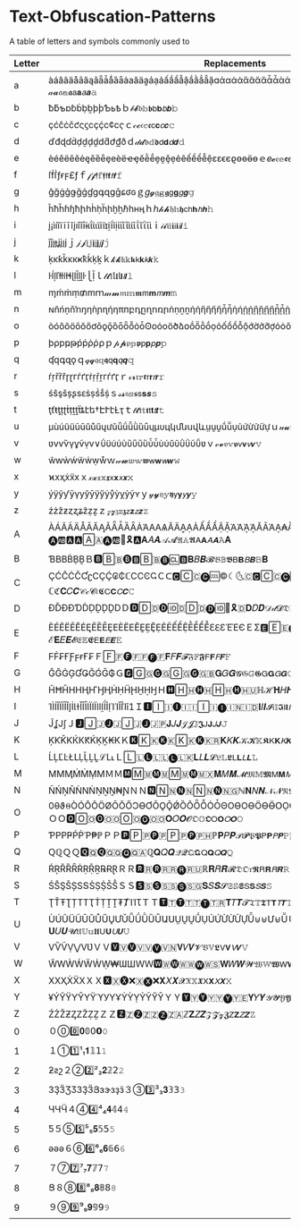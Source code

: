 # Text-Obfuscation-Patterns
A table of letters and symbols commonly used to 


|Letter|Replacements|
|------|------------|
|a|àáâãäåāăąǎǟǡǻȁȃȧаӑӓḁẚạảấầẩẫậắằẳẵặɑάαἀἁἂἃἄἅἆἇὰάᾀᾁᾂᾃᾄᾅᾆᾇᾰᾱᾲᾳᾴᾶᾷ⍶⍺ɑａ𝒶𝓪𝔞𝕒𝖆𝖺𝗮𝘢𝙖𝚊|
|b|ƀƃƅɒɓḃḅḇþϸƄьҍｂ𝒷𝓫𝔟𝕓𝖇𝖻𝗯𝘣𝙗𝚋|
|c|çćĉċčƈςϛсҫḉⅽ¢ϲҁｃ𝒸𝓬𝔠𝕔𝖈𝖼𝗰𝘤𝙘𝚌|
|d|ďđɖɗḋḍḏḑḓⅾƌժ₫ðｄ𝒹𝓭𝔡𝕕𝖉𝖽𝗱𝘥𝙙𝚍|
|e|èéêëēĕėęěȅȇȩеѐёҽҿӗḕḗḙḛḝẹẻẽếềểễệεɛϵєϱѳөӫɵｅ𝑒𝓮𝔢𝕖𝖊𝖾𝗲𝘦𝙚𝚎|
|f|ſḟẛƒғϝ£ƒｆ𝒻𝓯𝔣𝕗𝖋𝖿𝗳𝘧𝙛𝚏|
|g|ĝğġģǥǧǵɠɡգզցḡɕʛɢｇ𝑔𝓰𝔤𝕘𝖌𝗀𝗴𝘨𝙜𝚐|
|h|ĥħȟɦɧћիհḣḥḧḩḫẖℏһʜӊｈℎ𝒽𝓱𝔥𝕙𝖍𝖼𝗁𝗵𝘩𝙝𝚑|
|i|į¡ìíîïĩīĭįıǐȉȋɨɩΐίιϊіїɪḭḯỉịἰἱἲἳὶίῑΐῐῒῖὶｉ𝒾𝓲𝔦𝕚𝖎𝗂𝗶𝘪𝙞𝚒|
|j|ĵǰȷɟʝјյϳｊ𝒿𝓳𝔧𝕛𝖏𝗃𝗷𝘫𝙟𝚓|
|k|ķĸƙǩκкҝҟḱḳḵｋ𝓀𝓴𝔨𝕜𝖐𝗄𝗸𝘬𝙠𝚔|
|l|ŀĺļľłƚǀɫɬɭḷḹḻḽŀ⎩ḹｌ𝓁𝓵𝔩𝕝𝖑𝗅𝗹𝘭𝙡𝚕|
|m|ɱḿṁṃ₥ⅿｍ𝓂𝓶𝔪𝕞𝖒𝗆𝗺𝘮𝙢𝚖|
|n|ɴñńņňŉŋƞǹɲɳήηπпբդըղոռրṅṇṉṋἠἡἢἣἤἥἦἧὴήᾐᾑᾒᾓᾔᾕᾖᾗῂῃῄῆῇიｎ𝓃𝓷𝔫𝕟𝖓𝗇𝗻𝘯𝙣𝚗|
|o|òóôõöōŏőơǒǫǭȍȏȫȭȯȱʘοόоӧծձօṍṏṑṓọỏốồổỗộớờởỡợὀὁὂὃὄὅὸόσ๐ｏ𝑜𝓸𝔬𝕠𝖔𝗈𝗼𝘰𝙤𝚘|
|p|þρрҏթṕṗῤῥ⍴ｐ𝓅𝓹𝔭𝕡𝖕𝗉𝗽𝘱𝙥𝚙|
|q|ʠԛգզϙｑ𝓆𝓺𝔮𝕢𝖖𝗊𝗾𝘲𝙦𝚚|
|r|ŕŗřȑȓɼɽгѓґӷṙṛṝṟгѓґӷｒ𝓇𝓻𝔯𝕣𝖗𝗋𝗿𝘳𝙧𝚛|
|s|śŝşšșʂѕԑṡṣṥṧṩｓ𝓈𝓼𝔰𝕤𝖘𝗌𝘀𝙨𝚜|
|t|ţťŧƫțʈṫṭṯṱẗȶէե†ԷՒէȽҭｔ𝓉𝓽𝔱𝕥𝖙𝗍𝘁𝘵𝙩𝚝|
|u|µùúûüũūŭůűųưǔǖǘǚǜȕȗɥμυцկմնսվևṳṵṷṹṻụủứừửữựｕ𝓊𝓾𝔲𝕦𝖚𝗎𝘂𝘶𝙪𝚞|
|v|ʋνѵѷүұṽṿⅴ∨ΰϋύὐὑὒὓὔὕὖὗὺύῠῡῢΰῦῧʋｖ𝓋𝓿𝔳𝕧𝖛𝗏𝘃𝘷𝙫𝚟|
|w|ŵԝẁẃẅẇẉẘｗ𝓌𝔀𝔴𝕨𝖜𝗐𝘄𝘸𝙬𝚠|
|x|ϰхҳẋẍⅹｘ𝓍𝔁𝔵𝕩𝖝𝗑𝘅𝘹𝙭𝚡|
|y|ýÿŷƴȳγуўӯӱӳẏẙỳỵỷỹʏｙ𝓎𝔂𝔶𝕪𝖞𝗒𝘆𝘺𝙮𝚢|
|z|źżžƶȥʐʑẑẓẕｚ𝓏𝔃𝔷𝕫𝖟𝗓𝘇𝘻𝙯𝚣|
|A|ÀÁÂÃÄÅĀĂĄǍǞǠȀȂȦΆΑАѦӐӒḀẠẢẤẦẨẬẶἈἉᾈᾉᾸᾹᾺᾼ₳ÅȺẮẰẲẴἌἎἏᾌΆǺẪＡᗩ🅰🄰🇦🅐🆎🅰️🅰🄰🇦🅐🆎🍎🎗️🅰️𝐀𝐴𝑨𝒜𝓐𝔄𝔸𝕬𝖠𝗔𝘈𝘼𝙰𝚨|
|B|ƁΒВḂḄḆＢ🅱🄱🇧🅑🅱️🄱🇧🅑🆑🅱️𝐁𝐵𝑩𝓑𝔅𝔹𝕭𝖡𝗕𝘉𝘽𝙱𝚩|
|C|ÇĆĈĊČƇʗСҪḈ₢₵ℂⅭϹϾҀＣᑕ🅲🄲🇨🅒🆒©☾🌜🇨🅲🄲🇨🅒🆒©☾🌜🌛🇨ℂℭ𝐂𝐶𝑪𝒞𝒸𝓒𝔠𝕮𝖢𝗖𝘊𝘾𝙲|
|D|ÐĎĐƉƊḊḌḎḐḒⅮＤ🅳🄳🇩🅓🆔🇩🄳🇩🅓🆔🍩🎗️🇩𝐃𝐷𝑫𝒟𝒹𝓓𝔇𝔻𝕯𝖣𝗗𝘋𝘿𝙳|
|E|ÈÉÊËĒĔĖĘĚȄȆȨΕЀЁЕӖḘḚḜẸẺẼẾỀỆḔḖỂỄԐℇƐἙῈЄＥΣ🅴🄴🇪🅔🇪🇪🄴🇪🅔🇪🇸🇪🇬ℰ𝐄𝐸𝑬𝓔𝔈𝔼𝕰𝖤𝗘𝘌𝙀𝙴|
|F|ϜḞ₣ҒƑϝғҒ₣Ｆ🄵🇫🅕🇫🇫🅕🇫𝐅𝐹𝑭𝓕𝔉𝔽𝕱𝖥𝗙𝘍𝙁𝙵|
|G|ĜĞĠĢƓǤǦǴḠ₲Ｇ🅶🄶🇬🅖🇬🄶🇬🅖🇬🇧𝐆𝐺𝑮𝓖𝔊𝔾𝕲𝖦𝗚𝘎𝙂𝙶|
|H|ĤĦȞΗНҢҤӇӉḢḤḦḨḪῌꜦＨ🅷🄷🇭🅗🇭🄷🇭🅗🇭🇺ℍℋ𝐇𝐻𝑯𝓗𝕳𝖧𝗛𝘏𝙃𝙷|
|I|ΊÌÍÎÏĨĪĬĮİƖƗǏȈȊΙΪІЇӀӏḬḮỈỊἸἹῘῙῚǐ1Ｉ🅸🄸🇮🅘🇮🇮🄸🇮🅘🇮🇳🇮🇩𝐈𝐼𝑰𝓘𝔦𝕀𝕴𝖨𝗜𝘐𝙄𝙸|
|J|ĴʆЈʃＪ🅹🄹🇯🅙🇯🄹🇯🅙🇯🇵𝐉𝐽𝑱𝒥𝓙𝕁𝕵𝖩𝗝𝘑𝙅𝙹|
|K|ĶƘǨΚЌКԞḰḲḴ₭KＫ🅺🄺🇰🅚🇰🄺🇰🅚🇰🇷𝐊𝐾𝑲𝒦𝓚𝕂𝕶𝖪𝗞𝘒𝙆𝙺|
|L|ĹĻĽĿŁԼḶḸḺḼℒⅬ˪Ｌ🄻🇱🅛🇱🇱🅛🇱🇰𝐋𝐿𝑳𝓛𝔏𝕃𝕷𝖫𝗟𝘓𝙇𝙻|
|M|ΜМӍḾṀṂⅯＭＭ🅼🄼🇲🅜🇲🄼🇲🅜🇲🇽𝐌𝑀𝑴𝓜𝔐𝕄𝕸𝖬𝗠𝘔𝙈𝙼🇲|
|N|ÑŃŅŇǸΝṄṆṈṊ₦ƝＮＮ🅽🄽🇳🅝🇳🄽🇳🅝🇳🇬ℕ𝐍𝑁𝑵𝒩𝓝𝔑𝕹𝖭𝗡𝘕𝙉𝙽|
|O|0θϑ⍬ÒÓÔÕÖØŌŎŐƆƟƠǑǪǬǾȌȎȪȬȮȰΘΟϴОѲӦӨӪՕỌỎỐỒỔỘỚỜỞỠỢΌΌṌṐṒὈʘṎỖＯＯ🅾🄾🇴🅞🇴🇴🄾🇴🅞🇴🇴𝐎𝑂𝑶𝓞𝔒𝕆𝕺𝖮𝗢𝘖𝙊𝙾|
|P|ƤΡРҎṔṖῬ₱ℙＰＰ🅿🄿🇵🅟🇵🄿🇵🅟🇵🇭ℙ𝐏𝑃𝑷𝒫𝓟𝔓𝕻𝖯𝗣𝘗𝙋𝙿🇵|
|Q|ԚℚＱＱ🆀🇶🅠🇶🇶🅠🇶🇦ℚ𝐐𝑄𝑸𝒬𝓠𝔔𝕼𝖰𝗤𝘘𝙌𝚀|
|R|ŔŖŘȐȒṘṚṜṞ℞ɌⱤＲＲ🆁🇷🅡🇷🇷🅡🇷🇺ℝ𝐑𝑅𝑹𝓡𝔇𝔒𝔯𝕽𝖱𝗥𝘙𝙍𝚁|
|S|ŚŜŞŠȘЅՏṠṢṨṤṦＳＳ🆂🇸🅢🇸🇸🅢🇸🇬𝐒𝑆𝑺𝓢𝔖𝕊𝕾𝖲𝗦𝘚𝙎𝚂|
|T|ŢŤŦƮȚΤТҬṪṬṮṰ₮ȾΊΊꚌＴＴ🆃🇹🅣🇹🇹🅣🇹🇷𝐓𝑇𝑻𝓣𝔗𝕋𝕿𝖳𝗧𝘛𝙏𝚃|
|U|ÙÚÛÜŨŪŬŮŰŲƯǓǕǗǛȔȖԱՍṲṴṶṸỤỦỨỪỬỮỰǙ⊍⊎Մ⊌ṺＵＵ🆄🇺🅤🇺🇺🅤🇺🇸𝐔𝑈𝑼𝓤𝔘𝕌𝕦𝖀𝖴𝗨𝘜𝙐𝚄|
|V|ѴѶṼṾ⋁ⅤƲＶＶ🆅🇻🅥🇻🇻🅥🇻🇳𝐕𝑉𝑽𝓥𝔙𝕍𝕷𝖵𝗩𝘝𝙑𝚅|
|W|ŴԜẀẂẄẆẈ₩ƜШＷＷ🆆🇼🅦🇼🇼🅦🇼🇸𝐖𝑊𝑾𝓦𝔚𝕎𝖂𝖶𝗪𝘞𝙒𝚆|
|X|ΧХҲẊẌⅩＸＸ🆇🇽🅧❌🇽🅧❌𝐗𝑋𝑿𝓧𝔛𝕏𝖃𝖷𝗫𝘟𝙓𝚇|
|Y|¥ÝŶŸƳȲΥΫϓУҮҰẎỲỴỶỸῨῩＹＹ🆈🇾🅨🇾🇾🅨🇾🇪𝐘𝑌𝒀𝒴𝓨𝔜𝖄𝖸𝗬𝘠𝙔𝚈|
|Z|ŹŻŽƵȤΖẐẒẔＺＺ🆉🇿🅩🇿🇿🅩🇿🇦ℤ𝐙𝑍𝒁𝒵𝓩𝔃𝖅𝖹𝗭𝘡𝙕𝚉|
|0|０⓪0️⃣𝟎𝟘𝟢𝟬𝟶|
|1|１①1️⃣¹₁𝟏𝟙𝟣𝟷|
|2|ƻƨշ２②2️⃣²₂𝟐𝟚𝟤𝟸|
|3|ЗҘӞƷӠЗҘӞՅɜɝзҙӟ３③3️⃣³₃𝟑𝟛𝟥𝟹|
|4|ЧЧӴ４④4️⃣⁴₄𝟒𝟜𝟦𝟺|
|5|Ƽ５⑤5️⃣⁵₅𝟓𝟝𝟧𝟻|
|6|əǝә６⑥6️⃣⁶₆𝟔𝟞𝟨𝟼|
|7|７⑦7️⃣⁷₇𝟕𝟟𝟩𝟽|
|8|Ց８⑧8️⃣⁸₈𝟖𝟠𝟪𝟾|
|9|９⑨9️⃣⁹₉𝟗𝟡𝟫𝟿|
